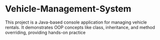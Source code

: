 # Vehicle-Management-System
This project is a Java-based console application for managing vehicle rentals. It demonstrates OOP concepts like class, inheritance, and method overriding, providing hands-on practice
